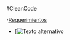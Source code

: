 #CleanCode

-[Requerimientos](https://smallpdf.com/es/file#s=316efd61-1329-4380-bd28-f80a11aecfed)
- [![Texto alternativo](https://miro.medium.com/v2/resize:fit:720/format:webp/1*wy-bmnkicHsbUtgD3nOpRA.jpeg)
